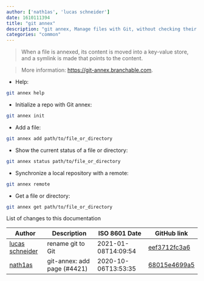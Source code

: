 ```yaml
---
author: ['nath1as', 'lucas schneider']
date: 1610111394
title: "git annex"
description: "git annex, Manage files with Git, without checking their contents in."
categories: "common"
---
```

> When a file is annexed, its content is moved into a key-value store, and a symlink is made that points to the content.

> More information: <https://git-annex.branchable.com>.

- Help:

```bash
git annex help
```

- Initialize a repo with Git annex:

```bash
git annex init
```

- Add a file:

```bash
git annex add path/to/file_or_directory
```

- Show the current status of a file or directory:

```bash
git annex status path/to/file_or_directory
```

- Synchronize a local repository with a remote:

```bash
git annex remote
```

- Get a file or directory:

```bash
git annex get path/to/file_or_directory
```
List of changes to this documentation


Author | Description | ISO 8601 Date | GitHub link
------|-----|-----|-----
[lucas schneider](mailto:casdpa@gmail.com) | rename git to Git | 2021-01-08T14:09:54 | [eef3712fc3a6](https://github.com/tldr-pages/tldr/commit/eef3712fc3a6a3774384b2e4ed934583c8349d75)
[nath1as](mailto:n@th1.as) | git-annex: add page (#4421) | 2020-10-06T13:53:35 | [68015e4699a5](https://github.com/tldr-pages/tldr/commit/68015e4699a54c792c04386e34d5062874c2686b)


